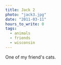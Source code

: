 ```yaml
---
title: Jack 2
photo: "jack3.jpg"
date: "2011-03-11"
hours_to_write: 0
tags:
  - animals
  - friends
  - wisconsin
---
```


One of my friend's cats.
